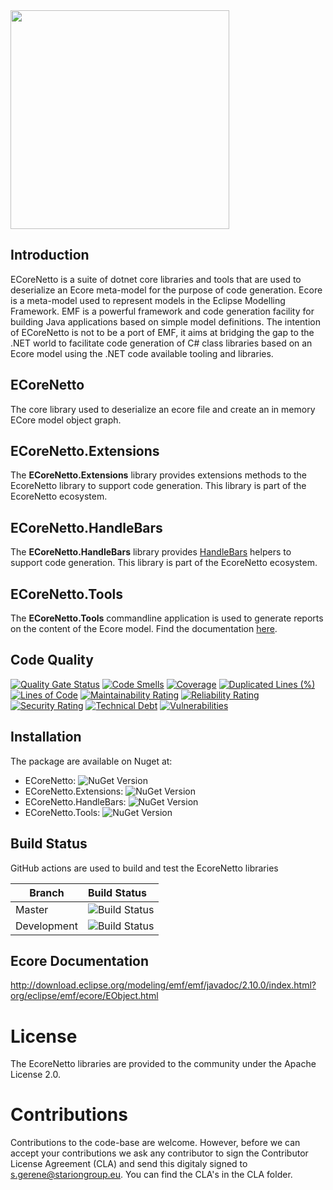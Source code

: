 <img src="https://github.com/STARIONGROUP/EcoreNetto/raw/development/Ecorenetto-Logo-text.png" width="350">

## Introduction

ECoreNetto is a suite of dotnet core libraries and tools that are used to deserialize an Ecore meta-model for the purpose of code generation. Ecore is a meta-model used to represent models in the Eclipse Modelling Framework. EMF is a powerful framework and code generation facility for building Java applications based on simple model definitions. The intention of ECoreNetto is not to be a port of EMF, it aims at bridging the gap to the .NET world to facilitate code generation of C# class libraries based on an Ecore model using the .NET code available tooling and libraries.

## ECoreNetto

The core library used to deserialize an ecore file and create an in memory ECore model object graph.

## ECoreNetto.Extensions

The **ECoreNetto.Extensions** library provides extensions methods to the EcoreNetto library to support code generation. This library is part of the EcoreNetto ecosystem.

## ECoreNetto.HandleBars

The **ECoreNetto.HandleBars** library provides [HandleBars](https://github.com/Handlebars-Net/Handlebars.Net) helpers to support code generation. This library is part of the EcoreNetto ecosystem.

## ECoreNetto.Tools

The **ECoreNetto.Tools** commandline application is used to generate reports on the content of the Ecore model. Find the documentation [here](https://github.com/STARIONGROUP/EcoreNetto/wiki/ECoreNetto.Tools).

## Code Quality

[![Quality Gate Status](https://sonarcloud.io/api/project_badges/measure?project=STARIONGROUP_EcoreNetto&metric=alert_status)](https://sonarcloud.io/summary/new_code?id=STARIONGROUP_EcoreNetto)
[![Code Smells](https://sonarcloud.io/api/project_badges/measure?project=STARIONGROUP_EcoreNetto&metric=code_smells)](https://sonarcloud.io/summary/new_code?id=STARIONGROUP_EcoreNetto)
[![Coverage](https://sonarcloud.io/api/project_badges/measure?project=STARIONGROUP_EcoreNetto&metric=coverage)](https://sonarcloud.io/summary/new_code?id=STARIONGROUP_EcoreNetto)
[![Duplicated Lines (%)](https://sonarcloud.io/api/project_badges/measure?project=STARIONGROUP_EcoreNetto&metric=duplicated_lines_density)](https://sonarcloud.io/summary/new_code?id=STARIONGROUP_EcoreNetto)
[![Lines of Code](https://sonarcloud.io/api/project_badges/measure?project=STARIONGROUP_EcoreNetto&metric=ncloc)](https://sonarcloud.io/summary/new_code?id=STARIONGROUP_EcoreNetto)
[![Maintainability Rating](https://sonarcloud.io/api/project_badges/measure?project=STARIONGROUP_EcoreNetto&metric=sqale_rating)](https://sonarcloud.io/summary/new_code?id=STARIONGROUP_EcoreNetto)
[![Reliability Rating](https://sonarcloud.io/api/project_badges/measure?project=STARIONGROUP_EcoreNetto&metric=reliability_rating)](https://sonarcloud.io/summary/new_code?id=STARIONGROUP_EcoreNetto)
[![Security Rating](https://sonarcloud.io/api/project_badges/measure?project=STARIONGROUP_EcoreNetto&metric=security_rating)](https://sonarcloud.io/summary/new_code?id=STARIONGROUP_EcoreNetto)
[![Technical Debt](https://sonarcloud.io/api/project_badges/measure?project=STARIONGROUP_EcoreNetto&metric=sqale_index)](https://sonarcloud.io/summary/new_code?id=STARIONGROUP_EcoreNetto)
[![Vulnerabilities](https://sonarcloud.io/api/project_badges/measure?project=STARIONGROUP_EcoreNetto&metric=vulnerabilities)](https://sonarcloud.io/summary/new_code?id=STARIONGROUP_EcoreNetto)

## Installation

The package are available on Nuget at:

  - ECoreNetto: ![NuGet Version](https://img.shields.io/nuget/v/EcoreNetto)
  - ECoreNetto.Extensions: ![NuGet Version](https://img.shields.io/nuget/v/EcoreNetto.Extensions)
  - ECoreNetto.HandleBars: ![NuGet Version](https://img.shields.io/nuget/v/EcoreNetto.HandleBars)
  - ECoreNetto.Tools: ![NuGet Version](https://img.shields.io/nuget/v/EcoreNetto.Tools)

## Build Status

GitHub actions are used to build and test the EcoreNetto libraries

Branch | Build Status
------- | :------------
Master | ![Build Status](https://github.com/STARIONGROUP/EcoreNetto/actions/workflows/CodeQuality.yml/badge.svg?branch=master)
Development | ![Build Status](https://github.com/STARIONGROUP/EcoreNetto/actions/workflows/CodeQuality.yml/badge.svg?branch=development)

## Ecore Documentation

http://download.eclipse.org/modeling/emf/emf/javadoc/2.10.0/index.html?org/eclipse/emf/ecore/EObject.html

# License

The EcoreNetto libraries are provided to the community under the Apache License 2.0.

# Contributions

Contributions to the code-base are welcome. However, before we can accept your contributions we ask any contributor to sign the Contributor License Agreement (CLA) and send this digitaly signed to s.gerene@stariongroup.eu. You can find the CLA's in the CLA folder.